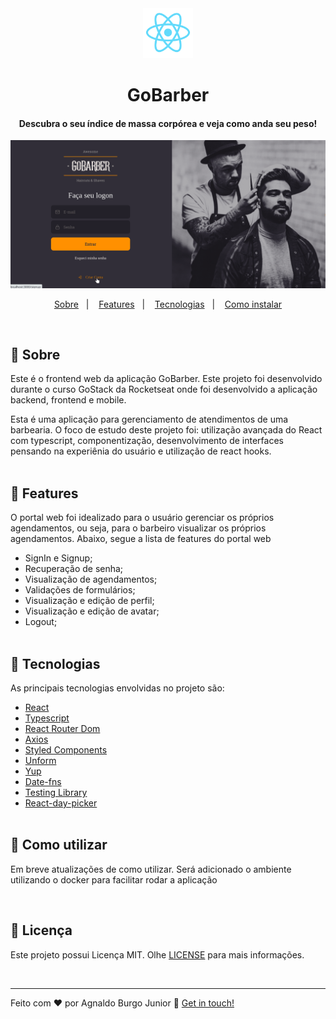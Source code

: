 <div align="center" >
  <img alt="React Logo" src="./github/react.png" width='80px'>
</div>
<h1 align="center" >
    GoBarber
</h1>

<h4 align="center">
  Descubra o seu índice de massa corpórea e veja como anda seu peso!
</h4>
<div align="center" >
  <img alt="Project demo" src="./github/go-barber-web.gif" width='600px' style="margin-right:10px">

</div>

<p align="center">
  <a href="#large_blue_diamond-sobre">Sobre</a>&nbsp;&nbsp;&nbsp;|&nbsp;&nbsp;&nbsp;
  <a href="#large_blue_diamond-features">Features</a>&nbsp;&nbsp;&nbsp;|&nbsp;&nbsp;&nbsp;
  <a href="#large_blue_diamond-tecnologias">Tecnologias</a>&nbsp;&nbsp;&nbsp;|&nbsp;&nbsp;&nbsp;
  <a href="#large_blue_diamond-como-utilizar">Como instalar</a>
</p>
<br/>

## :large_blue_diamond: Sobre

Este é o frontend web da aplicação GoBarber. Este projeto foi desenvolvido durante o curso GoStack da Rocketseat onde foi desenvolvido a aplicação backend, frontend e mobile.

Esta é uma aplicação para gerenciamento de atendimentos de uma barbearia. O foco de estudo deste projeto foi: utilização avançada do React com typescript, componentização, desenvolvimento de interfaces pensando na experiênia do usuário e utilização de react hooks.
<br/>
<br/>

## :large_blue_diamond: Features

O portal web foi idealizado para o usuário gerenciar os próprios agendamentos, ou seja, para o barbeiro visualizar os próprios agendamentos. Abaixo, segue a lista de features do portal web

- SignIn e Signup;
- Recuperação de senha;
- Visualização de agendamentos;
- Validações de formulários;
- Visualização e edição de perfil;
- Visualização e edição de avatar;
- Logout;
  <br/>
  <br/>

## :large_blue_diamond: Tecnologias

As principais tecnologias envolvidas no projeto são:

- [React](https://pt-br.reactjs.org/)
- [Typescript](https://www.typescriptlang.org/)
- [React Router Dom](https://reactrouter.com/web/guides/quick-start)
- [Axios](https://github.com/axios/axios)
- [Styled Components](https://styled-components.com/)
- [Unform](https://unform.dev/)
- [Yup](https://github.com/jquense/yup)
- [Date-fns](https://date-fns.org/docs/Getting-Started)
- [Testing Library](https://testing-library.com/)
- [React-day-picker](https://react-day-picker.js.org/)
  <br/>
  <br/>

## :large_blue_diamond: Como utilizar

Em breve atualizações de como utilizar. Será adicionado o ambiente utilizando o docker para facilitar rodar a aplicação

<br/>

## :large_blue_diamond: Licença

Este projeto possui Licença MIT. Olhe [LICENSE](https://github.com/agnaldoburgojr/imc-app/blob/master/LICENCE) para mais informações.

<br/>

---

Feito com ♥ por Agnaldo Burgo Junior :wave: [Get in touch!](https://www.linkedin.com/in/agnaldo-burgo-junior/)

[vc]: https://code.visualstudio.com/
